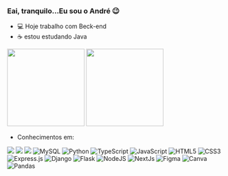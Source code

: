 ### Eai, tranquilo...Eu sou o André 😉

- 💻 Hoje trabalho com Beck-end
- ☕ estou estudando Java

<div>
  <img height="180em" src="https://github-readme-stats.vercel.app/api?username=fecosta290&show_icons=true&theme=dark&include_all_commits=true&count_private=true"/>
  <img height="180em" src="https://github-readme-stats.vercel.app/api/top-langs/?username=fecosta290&layout=compact&langs_count=16&theme=dark"/>
</div>

  -  Conhecimentos em: 
 
<a href="https://git-scm.com"><img src = "https://img.shields.io/badge/git-%23F05033.svg?style=for-the-badge&logo=git&logoColor=white"/></a>
<a href="https://github.com"><img src = "https://img.shields.io/badge/github-%23121011.svg?style=for-the-badge&logo=github&logoColor=white"/></a>
<a href="https://www.oracle.com/br/index.html"><img src = "https://img.shields.io/badge/Oracle-F80000?style=for-the-badge&logo=oracle&logoColor=white"/></a>
![MySQL](https://img.shields.io/badge/mysql-%2300f.svg?style=for-the-badge&logo=mysql&logoColor=white)
![Python](https://img.shields.io/badge/python-3670A0?style=for-the-badge&logo=python&logoColor=ffdd54)  ![TypeScript](https://img.shields.io/badge/typescript-%23007ACC.svg?style=for-the-badge&logo=typescript&logoColor=white) ![JavaScript](https://img.shields.io/badge/javascript-%23323330.svg?style=for-the-badge&logo=javascript&logoColor=%23F7DF1E) ![HTML5](https://img.shields.io/badge/html5-%23E34F26.svg?style=for-the-badge&logo=html5&logoColor=white) ![CSS3](https://img.shields.io/badge/css3-%231572B6.svg?style=for-the-badge&logo=css3&logoColor=white) ![Express.js](https://img.shields.io/badge/express.js-%23404d59.svg?style=for-the-badge&logo=express&logoColor=%2361DAFB) ![Django](https://img.shields.io/badge/django-%23092E20.svg?style=for-the-badge&logo=django&logoColor=white) ![Flask](https://img.shields.io/badge/flask-%23000.svg?style=for-the-badge&logo=flask&logoColor=white)  ![NodeJS](https://img.shields.io/badge/node.js-6DA55F?style=for-the-badge&logo=node.js&logoColor=white) ![NextJs](https://img.shields.io/badge/Next.js-%2320232a.svg?style=for-the-badge&logo=Next.jsext&logoColor=%2361DAFB)  ![Figma](https://img.shields.io/badge/figma-%23F24E1E.svg?style=for-the-badge&logo=figma&logoColor=white) ![Canva](https://img.shields.io/badge/Canva-%2300C4CC.svg?style=for-the-badge&logo=Canva&logoColor=white)![Pandas](https://img.shields.io/badge/pandas-%23150458.svg?style=for-the-badge&logo=pandas&logoColor=white)
<br>
